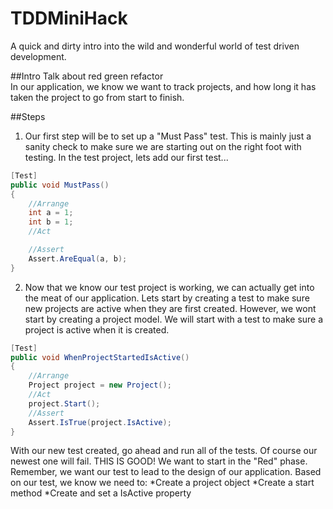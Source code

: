 # TDDMiniHack
A quick and dirty intro into the wild and wonderful world of test driven development.

##Intro
Talk about red green refactor  
In our application, we know we want to track projects, and how long it has taken the project to go from start to finish. 

##Steps
1) Our first step will be to set up a "Must Pass" test. This is mainly just a sanity check to make sure we are starting out on the right foot with testing. In the test project, lets add our first test...
```c#
[Test]
public void MustPass()
{
    //Arrange
    int a = 1;
    int b = 1;
    //Act

    //Assert
    Assert.AreEqual(a, b);
}
```
2) Now that we know our test project is working, we can actually get into the meat of our application. Lets start by creating a test to make sure new projects are active when they are first created. However, we wont start by creating a project model. We will start with a test to make sure a project is active when it is created.
```c#
[Test]
public void WhenProjectStartedIsActive()
{
    //Arrange
    Project project = new Project();
    //Act
    project.Start();
    //Assert
    Assert.IsTrue(project.IsActive);
}
```
With our new test created, go ahead and run all of the tests. Of course our newest one will fail. THIS IS GOOD! We want to start in the "Red" phase.  
Remember, we want our test to lead to the design of our application. Based on our test, we know we need to:
*Create a project object
*Create a start method
*Create and set a IsActive property

